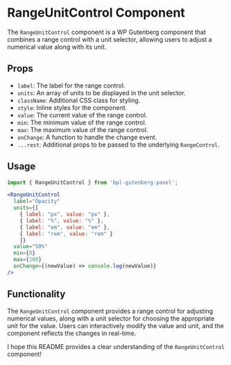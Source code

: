 # RangeUnitControl Component

The `RangeUnitControl` component is a WP Gutenberg component that combines a range control with a unit selector, allowing users to adjust a numerical value along with its unit.

## Props

- `label`: The label for the range control.
- `units`: An array of units to be displayed in the unit selector.
- `className`: Additional CSS class for styling.
- `style`: Inline styles for the component.
- `value`: The current value of the range control.
- `min`: The minimum value of the range control.
- `max`: The maximum value of the range control.
- `onChange`: A function to handle the change event.
- `...rest`: Additional props to be passed to the underlying `RangeControl`.

## Usage

```jsx
import { RangeUnitControl } from 'bpl-gutenberg-panel';

<RangeUnitControl
  label="Opacity"
  units={[
    { label: "px", value: "px" },
    { label: "%", value: "%" },
    { label: "em", value: "em" },
    { label: "rem", value: "rem" }
    ]}
  value="50%"
  min={0}
  max={100}
  onChange={(newValue) => console.log(newValue)}
/>
```

## Functionality

The `RangeUnitControl` component provides a range control for adjusting numerical values, along with a unit selector for choosing the appropriate unit for the value. Users can interactively modify the value and unit, and the component reflects the changes in real-time.

I hope this README provides a clear understanding of the `RangeUnitControl` component!